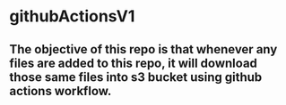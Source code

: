 # githubActionsV1

## The objective of this repo is that whenever any files are added to this repo, it will download those same files into s3 bucket using github actions workflow.
